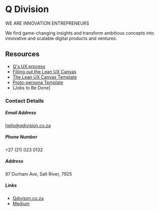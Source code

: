 # Q Division

WE ARE INNOVATION ENTREPRENEURS

We find game-changing insights and transform ambitious concepts into innovative and scalable digital products and ventures.

## Resources
- [Q's UX process](https://github.com/ajbee7/Q-division/blob/master/UX%20Process.md)
- [Filling out the Lean UX Canvas](https://github.com/ajbee7/Q-Division/blob/master/Lean%20UX%20Canvas%20Details.md)
- [The Lean UX Canvas Template](https://github.com/ajbee7/Q-Division/blob/master/LeanUXCanvas.png)
- [Proto-persona Template](https://github.com/ajbee7/Q-Division/blob/master/Proto-Persona.png)
- [Jobs to Be Done]

### Contact Details

##### Email Address

hello@qdivision.co.za

##### Phone Number

+27 (21) 023 0132

##### Address

97 Durham Ave, Salt River, 7925

##### Links

- [Qdivison.co.za](http://qdivision.co.za/)
- [Medium](https://medium.com/qdivision)
